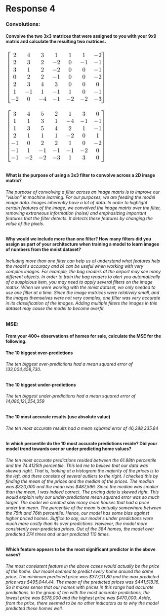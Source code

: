 # Response 4
### Convolutions:

#### Convolve the two 3x3 matrices that were assigned to you with your 9x9 matrix and calculate the resulting two matrices.
![](convolved_matrix1.PNG)
![](convolved_matrix2.PNG)

#### What is the purpose of using a 3x3 filter to convolve across a 2D image matrix?
###### The purpose of convolving a filter across an image matrix is to improve our "vision" in machine learning. For our purposes, we are feeding the model image data. Images inherently have a lot of data. In order to highlight certain features of the image, we convolved the image matrix over the filter, removing extraneous information (noise) and emphasizing important features that the filter detects. It detects these features by changing the value of the pixels. 

#### Why would we include more than one filter? How many filters did you assign as part of your architecture when training a model to learn images of numbers from the mnist dataset?
###### Including more than one filter can help us a) understand what features help the model's accuracy and b) can be useful when working with very complex images. For example, the bag readers at the airport may see many different objects. In order to train the bag readers to alert you automatically of a suspicious item, you may need to apply several filters on the image matrix. When we were working with the mnist dataset, we only needed to use one filter at a time. Since the image matrices were relatively small, and the images themselves were not very complex, one filter was very accurate in its classification of the images. Adding multiple filters the images in this dataset may cause the model to become overfit.

### MSE: 

#### From your 400+ observations of homes for sale, calculate the MSE for the following.

#### The 10 biggest over-predictions
###### The ten biggest over-predictions had a mean squared error of 133,004,458,730.
#### The 10 biggest under-predictions
###### The ten biggest under-predictions had a mean squared error of 14,080,121,254,359
#### The 10 most accurate results (use absolute value)
###### The ten most accurate results had a mean squared error of 46,288,335.84
#### In which percentile do the 10 most accurate predictions reside? Did your model trend towards over or under predicting home values?
###### The ten most accurate predictions resided between the 61.88th percentile and the 74.4125th percentile. This led me to believe that our data was skewed right. That is, looking at a histogram the majority of the prices is to the left, and there consists of several outliers to the right. I checked this by finding the mean of the prices and the median of the prices. The median was $320,000 and the mean was $487,596. Since the median was smaller than the mean, I was indeed correct. The pricing data is skewed right. This would explain why our under-predictions mean squared error was so much larger. The model we created saw many more houses that had a price under the mean. The percentile of the mean is actually somewhere between the 75th and 76th percentile. Hence, our model has some bias against higher priced homes. Suffice to say, our model's under predictions were much more costly than its over predictions. However, the model more consistenly over-predicted prices. Out of the 384 homes, the model over predicted 274 times and under predicted 110 times.
#### Which feature appears to be the most significant predictor in the above cases?
###### The most consistent feature in the above cases would actually be the price of the home. Our model seemed to predict every home around the same price. The minimum predicted price was $377,111.80 and the max predicted price was $495,044.44. The mean of the predicted prices was $441,518.16. So it makes sense that our homes with prices in this range had accurate predictions. In the group of ten with the most accurate predictions, the lowest price was $378,000 and the highest price was $470,000. Aside, from the price, there seemed to be no other indicators as to why the model predicted these homes well. 

